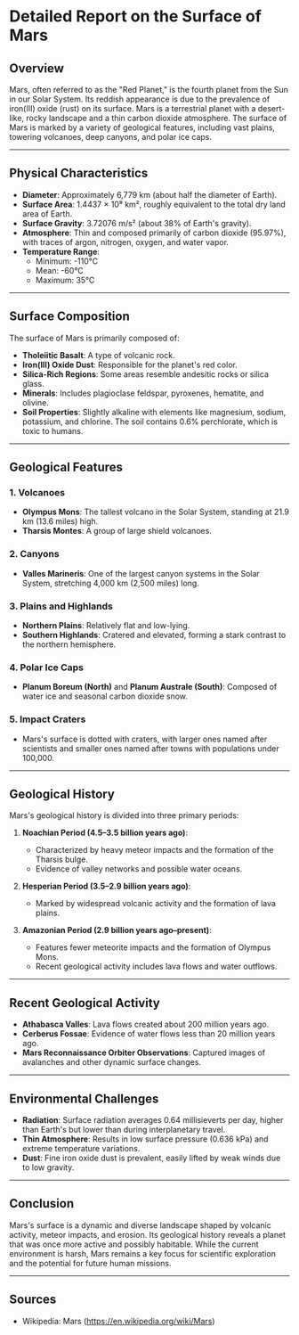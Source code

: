 # Detailed Report on the Surface of Mars

## Overview
Mars, often referred to as the "Red Planet," is the fourth planet from the Sun in our Solar System. Its reddish appearance is due to the prevalence of iron(III) oxide (rust) on its surface. Mars is a terrestrial planet with a desert-like, rocky landscape and a thin carbon dioxide atmosphere. The surface of Mars is marked by a variety of geological features, including vast plains, towering volcanoes, deep canyons, and polar ice caps.

---

## Physical Characteristics
- **Diameter**: Approximately 6,779 km (about half the diameter of Earth).
- **Surface Area**: 1.4437 × 10⁸ km², roughly equivalent to the total dry land area of Earth.
- **Surface Gravity**: 3.72076 m/s² (about 38% of Earth\'s gravity).
- **Atmosphere**: Thin and composed primarily of carbon dioxide (95.97%), with traces of argon, nitrogen, oxygen, and water vapor.
- **Temperature Range**: 
  - Minimum: -110°C
  - Mean: -60°C
  - Maximum: 35°C

---

## Surface Composition
The surface of Mars is primarily composed of:
- **Tholeiitic Basalt**: A type of volcanic rock.
- **Iron(III) Oxide Dust**: Responsible for the planet\'s red color.
- **Silica-Rich Regions**: Some areas resemble andesitic rocks or silica glass.
- **Minerals**: Includes plagioclase feldspar, pyroxenes, hematite, and olivine.
- **Soil Properties**: Slightly alkaline with elements like magnesium, sodium, potassium, and chlorine. The soil contains 0.6% perchlorate, which is toxic to humans.

---

## Geological Features
### 1. **Volcanoes**
- **Olympus Mons**: The tallest volcano in the Solar System, standing at 21.9 km (13.6 miles) high.
- **Tharsis Montes**: A group of large shield volcanoes.

### 2. **Canyons**
- **Valles Marineris**: One of the largest canyon systems in the Solar System, stretching 4,000 km (2,500 miles) long.

### 3. **Plains and Highlands**
- **Northern Plains**: Relatively flat and low-lying.
- **Southern Highlands**: Cratered and elevated, forming a stark contrast to the northern hemisphere.

### 4. **Polar Ice Caps**
- **Planum Boreum (North)** and **Planum Australe (South)**: Composed of water ice and seasonal carbon dioxide snow.

### 5. **Impact Craters**
- Mars\'s surface is dotted with craters, with larger ones named after scientists and smaller ones named after towns with populations under 100,000.

---

## Geological History
Mars\'s geological history is divided into three primary periods:
1. **Noachian Period (4.5–3.5 billion years ago)**:
   - Characterized by heavy meteor impacts and the formation of the Tharsis bulge.
   - Evidence of valley networks and possible water oceans.

2. **Hesperian Period (3.5–2.9 billion years ago)**:
   - Marked by widespread volcanic activity and the formation of lava plains.

3. **Amazonian Period (2.9 billion years ago–present)**:
   - Features fewer meteorite impacts and the formation of Olympus Mons.
   - Recent geological activity includes lava flows and water outflows.

---

## Recent Geological Activity
- **Athabasca Valles**: Lava flows created about 200 million years ago.
- **Cerberus Fossae**: Evidence of water flows less than 20 million years ago.
- **Mars Reconnaissance Orbiter Observations**: Captured images of avalanches and other dynamic surface changes.

---

## Environmental Challenges
- **Radiation**: Surface radiation averages 0.64 millisieverts per day, higher than Earth\'s but lower than during interplanetary travel.
- **Thin Atmosphere**: Results in low surface pressure (0.636 kPa) and extreme temperature variations.
- **Dust**: Fine iron oxide dust is prevalent, easily lifted by weak winds due to low gravity.

---

## Conclusion
Mars\'s surface is a dynamic and diverse landscape shaped by volcanic activity, meteor impacts, and erosion. Its geological history reveals a planet that was once more active and possibly habitable. While the current environment is harsh, Mars remains a key focus for scientific exploration and the potential for future human missions.

---

## Sources
- Wikipedia: Mars (https://en.wikipedia.org/wiki/Mars)
